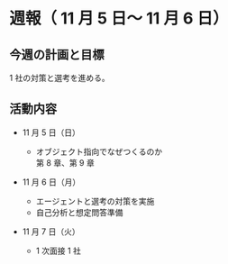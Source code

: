 # 週報（ 11 月 5 日～ 11 月 6 日）

## 今週の計画と目標

1 社の対策と選考を進める。

## 活動内容

- 11 月 5 日（日）

  - オブジェクト指向でなぜつくるのか  
    第 8 章、第 9 章

- 11 月 6 日（月）

  - エージェントと選考の対策を実施
  - 自己分析と想定問答準備

- 11 月 7 日（火）

  - 1 次面接 1 社
